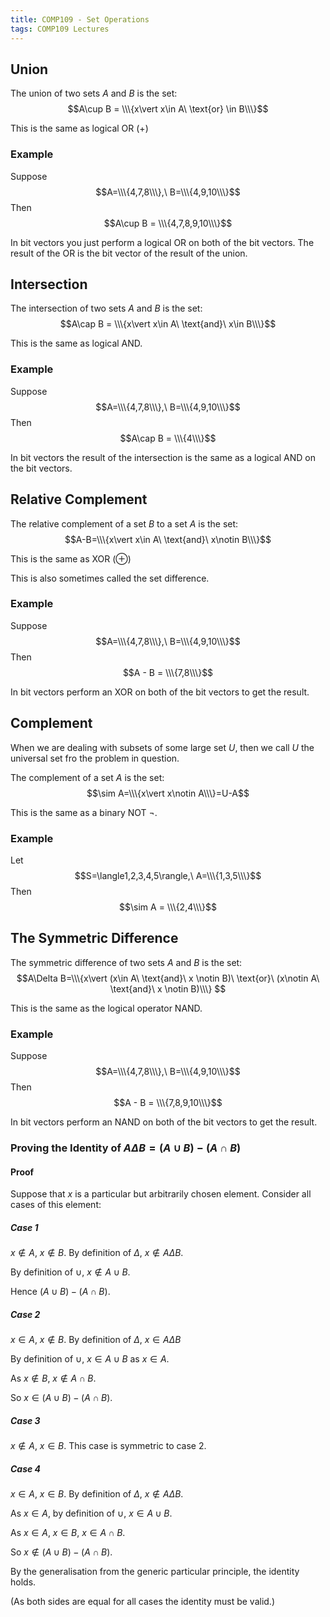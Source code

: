 ```yaml
---
title: COMP109 - Set Operations
tags: COMP109 Lectures
---
```

## Union
The union of two sets $A$ and $B$ is the set: 
$$A\cup B = \\\{x\vert x\in A\ \text{or} \in B\\\}$$

This is the same as logical OR ($+$)

### Example  
Suppose
$$A=\\\{4,7,8\\\},\ B=\\\{4,9,10\\\}$$ 
Then
$$A\cup B = \\\{4,7,8,9,10\\\}$$

In bit vectors you just perform a logical OR on both of the bit vectors. The result of the OR is the bit vector of the result of the union.

## Intersection
The intersection of two sets $A$ and $B$ is the set:
$$A\cap B = \\\{x\vert x\in A\ \text{and}\ x\in B\\\}$$

This is the same as logical AND.

### Example
Suppose
$$A=\\\{4,7,8\\\},\ B=\\\{4,9,10\\\}$$ 
Then
$$A\cap B = \\\{4\\\}$$

In bit vectors the result of the intersection is the same as a logical AND on the bit vectors.

## Relative Complement
The relative complement of a set $B$ to a set $A$ is the set:
$$A-B=\\\{x\vert x\in A\ \text{and}\ x\notin B\\\}$$

This is the same as XOR ($\oplus$)

This is also sometimes called the set difference.
### Example  
Suppose
$$A=\\\{4,7,8\\\},\ B=\\\{4,9,10\\\}$$ 
Then
$$A - B = \\\{7,8\\\}$$

In bit vectors perform an XOR on both of the bit vectors to get the result.

## Complement
When we are dealing with subsets of some large set $U$, then we call $U$ the universal set fro the problem in question.

The complement of a set $A$ is the set:
$$\sim A=\\\{x\vert x\notin A\\\}=U-A$$

This is the same as a binary NOT $\neg$.

### Example
Let
$$S=\langle1,2,3,4,5\rangle,\ A=\\\{1,3,5\\\}$$
Then
$$\sim A = \\\{2,4\\\}$$

## The Symmetric Difference
The symmetric difference of two sets $A$ and $B$ is the set:
$$A\Delta B=\\\{x\vert (x\in A\ \text{and}\ x \notin B)\ \text{or}\ (x\notin A\ \text{and}\ x \notin B)\\\} $$

This is the same as the logical operator NAND.

### Example  
Suppose
$$A=\\\{4,7,8\\\},\ B=\\\{4,9,10\\\}$$ 
Then
$$A - B = \\\{7,8,9,10\\\}$$

In bit vectors perform an NAND on both of the bit vectors to get the result.

### Proving the Identity of $A\Delta B=(A\cup B)-(A\cap B)$
#### Proof
Suppose that $x$ is a particular but arbitrarily chosen element. Consider all cases of this element:

##### Case 1
$x\notin A,\ x\notin B$. By definition of $\Delta,\ x\notin A\Delta B$.

By definition of $\cup,\ x\notin A\cup B$.

Hence $(A\cup B)-(A\cap B)$.

##### Case 2
$x\in A,\ x\notin B$. By definition of $\Delta,\ x\in A\Delta B$

By definition of $\cup,\ x\in A\cup B$ as $x\in A$. 

As $x\notin B,\ x\notin A\cap B$. 

So $x\in(A\cup B)-(A\cap B)$.

##### Case 3
$x\notin A,\ x\in B$. This case is symmetric to case 2.

##### Case 4
$x\in A,\ x\in B$. By definition of $\Delta,\ x\notin A\Delta B$.

As $x\in A$, by definition of $\cup,\ x\in A\cup B$.

As $x\in A,\ x\in B,\ x\in A\cap B$.

So $x\notin (A\cup B)-(A\cap B)$.

By the generalisation from the generic particular principle, the identity holds.

(As both sides are equal for all cases the identity must be valid.)